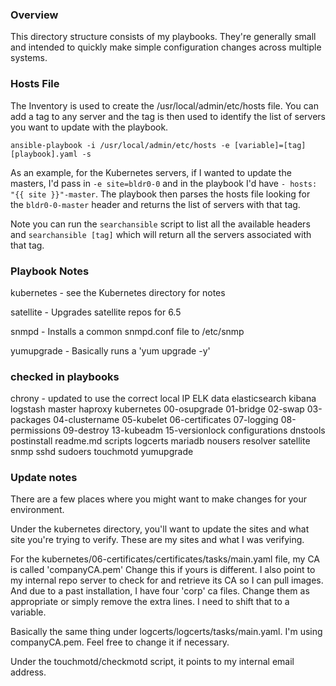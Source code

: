 ### Overview ###

This directory structure consists of my playbooks. They're generally small and intended to quickly make simple 
configuration changes across multiple systems.


### Hosts File ###

The Inventory is used to create the /usr/local/admin/etc/hosts file. You can add a tag to any server and the tag 
is then used to identify the list of servers you want to update with the playbook.

`ansible-playbook -i /usr/local/admin/etc/hosts -e [variable]=[tag] [playbook].yaml -s`

As an example, for the Kubernetes servers, if I wanted to update the masters, I'd pass in `-e site=bldr0-0` and in the 
playbook I'd have `- hosts: "{{ site }}"-master`. The playbook then parses the hosts file looking for the `bldr0-0-master` 
header and returns the list of servers with that tag.

Note you can run the `searchansible` script to list all the available headers and `searchansible [tag]` which will return 
all the servers associated with that tag.


### Playbook Notes ###

kubernetes - see the Kubernetes directory for notes

satellite - Upgrades satellite repos for 6.5

snmpd - Installs a common snmpd.conf file to /etc/snmp

yumupgrade - Basically runs a 'yum upgrade -y'


### checked in playbooks ###

chrony - updated to use the correct local IP
ELK
 data
 elasticsearch
 kibana
 logstash
 master
haproxy
kubernetes
 00-osupgrade
 01-bridge
 02-swap
 03-packages
 04-clustername
 05-kubelet
 06-certificates
 07-logging
 08-permissions
 09-destroy
 13-kubeadm
 15-versionlock
 configurations
 dnstools
 postinstall
 readme.md
 scripts
logcerts
mariadb
nousers
resolver
satellite
snmp
sshd
sudoers
touchmotd
yumupgrade

### Update notes ###

There are a few places where you might want to make changes for your environment.

Under the kubernetes directory, you'll want to update the sites and what site you're trying to verify. These are my sites and what I was verifying.

For the kubernetes/06-certificates/certificates/tasks/main.yaml file, my CA is called 'companyCA.pem' Change this if yours is different. I also point to my internal repo server to check for and retrieve its CA so I can pull images. And due to a past installation, I have four 'corp' ca files. Change them as appropriate or simply remove the extra lines. I need to shift that to a variable.

Basically the same thing under logcerts/logcerts/tasks/main.yaml. I'm using companyCA.pem. Feel free  to change it if necessary.

Under the touchmotd/checkmotd script, it points to my internal email address.

